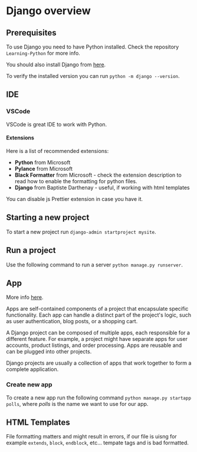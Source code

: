 # Django overview

## Prerequisites

To use Django you need to have Python installed. Check the repository `Learning-Python` for more info.

You should also install Django from [here](https://www.djangoproject.com/download/).

To verify the installed version you can run `python -m django --version`.

## IDE

### VSCode

VSCode is great IDE to work with Python.

#### Extensions

Here is a list of recommended extensions:

- **Python** from Microsoft
- **Pylance** from Microsoft
- **Black Formatter** from Microsoft - check the extension description to read how to enable the formatting for python files.
- **Django** from Baptiste Darthenay - useful, if working with html templates

You can disable js Prettier extension in case you have it.

## Starting a new project

To start a new project run `django-admin startproject mysite`.

## Run a project

Use the following command to run a server `python manage.py runserver`.

## App

More info [here](https://docs.djangoproject.com/en/5.1/intro/tutorial01/#creating-the-polls-app).

Apps are self-contained components of a project that encapsulate specific functionality. Each app can handle a distinct part of the project's logic, such as user authentication, blog posts, or a shopping cart.

A Django project can be composed of multiple apps, each responsible for a different feature. For example, a project might have separate apps for user accounts, product listings, and order processing. Apps are reusable and can be plugged into other projects.

Django projects are usually a collection of apps that work together to form a complete application.

### Create new app

To create a new app run the following command `python manage.py startapp polls`, where _polls_ is the name we want to use for our app.

## HTML Templates

File formatting matters and might result in errors, if our file is uisng for example `extends`, `block`, `endblock`, etc... tempate tags and is bad formatted.
